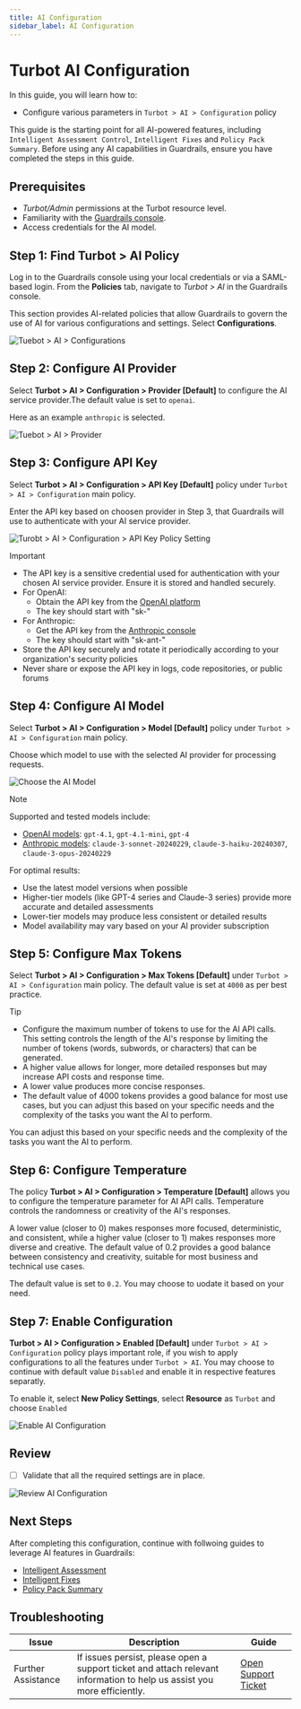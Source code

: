 ```yaml
---
title: AI Configuration
sidebar_label: AI Configuration
---
```


# Turbot AI Configuration

In this guide, you will learn how to:

- Configure various parameters in `Turbot > AI > Configuration` policy

This guide is the starting point for all AI-powered features, including `Intelligent Assessment Control`, `Intelligent Fixes` and `Policy Pack Summary`. Before using any AI capabilities in Guardrails, ensure you have completed the steps in this guide.

## Prerequisites

- *Turbot/Admin* permissions at the Turbot resource level.
- Familiarity with the [Guardrails console](https://turbot.com/guardrails/docs/getting-started/).
- Access credentials for the AI model.


## Step 1: Find Turbot > AI Policy

Log in to the Guardrails console using your local credentials or via a SAML-based login. From the **Policies** tab, navigate to *Turbot > AI* in the Guardrails console.

This section provides AI-related policies that allow Guardrails to govern the use of AI for various configurations and settings. Select **Configurations**.

![Tuebot > AI > Configurations](./turbot-ai-configuration.png)

## Step 2: Configure AI Provider

Select **Turbot > AI > Configuration > Provider [Default]** to configure the AI service provider.The default value is set to `openai`.

Here as an example `anthropic` is selected.

![Tuebot > AI > Provider](./turbot-ai-provider.png)

## Step 3: Configure API Key

Select **Turbot > AI > Configuration > API Key [Default]** policy under `Turbot > AI > Configuration` main policy.

Enter the API key based on choosen provider in Step 3, that Guardrails will use to authenticate with your AI service provider.

![Turobt > AI > Configuration > API Key Policy Setting](./turbot-ai-api-key.png)

> [!IMPORTANT]
> - The API key is a sensitive credential used for authentication with your chosen AI service provider. Ensure it is stored and handled securely.
> - For OpenAI:
>   - Obtain the API key from the [OpenAI platform](https://platform.openai.com/api-keys)
>   - The key should start with "sk-"
> - For Anthropic:
>   - Get the API key from the [Anthropic console](https://console.anthropic.com/settings/keys)
>   - The key should start with "sk-ant-"
> - Store the API key securely and rotate it periodically according to your organization's security policies
> - Never share or expose the API key in logs, code repositories, or public forums

## Step 4: Configure AI Model

Select **Turbot > AI > Configuration > Model [Default]** policy under `Turbot > AI > Configuration` main policy.

Choose which model to use with the selected AI provider for processing requests.

![Choose the AI Model](./turbot-ai-model.png)

> [!NOTE]
> Supported and tested models include:
> - [OpenAI models](https://platform.openai.com/docs/pricing#latest-models): `gpt-4.1`, `gpt-4.1-mini`, `gpt-4`
> - [Anthropic models](https://docs.anthropic.com/en/docs/about-claude/models/overview#model-names): `claude-3-sonnet-20240229`, `claude-3-haiku-20240307`, `claude-3-opus-20240229`
>
> For optimal results:
> - Use the latest model versions when possible
> - Higher-tier models (like GPT-4 series and Claude-3 series) provide more accurate and detailed assessments
> - Lower-tier models may produce less consistent or detailed results
> - Model availability may vary based on your AI provider subscription

## Step 5: Configure Max Tokens

Select **Turbot > AI > Configuration > Max Tokens [Default]** under `Turbot > AI > Configuration` main policy. The default value is set at `4000` as per best practice.

> [!TIP]
> - Configure the maximum number of tokens to use for the AI API calls. This setting controls the length of the AI's response by limiting the number of tokens (words, subwords, or characters) that can be generated.
> - A higher value allows for longer, more detailed responses but may increase API costs and response time.
> - A lower value produces more concise responses.
> - The default value of 4000 tokens provides a good balance for most use cases, but you can adjust this based on your specific needs and the complexity of the tasks you want the AI to perform.

You can adjust this based on your specific needs and the complexity of the tasks you want the AI to perform.

## Step 6: Configure Temperature

The policy **Turbot > AI > Configuration > Temperature [Default]** allows you to configure the temperature parameter for AI API calls. Temperature controls the randomness or creativity of the AI's responses.

A lower value (closer to 0) makes responses more focused, deterministic, and consistent, while a higher value (closer to 1) makes responses more diverse and creative. The default value of 0.2 provides a good balance between consistency and creativity, suitable for most business and technical use cases.

The default value is set to `0.2`. You may choose to uodate it based on your need.

## Step 7: Enable Configuration

**Turbot > AI > Configuration > Enabled [Default]** under `Turbot > AI > Configuration`  policy plays important role, if you wish to apply configurations to all the features under `Turbot > AI`. You may choose to continue with default value `Disabled` and enable it in respective features separatly.

To enable it, select **New Policy Settings**, select **Resource** as `Turbot` and choose `Enabled`

![Enable AI Configuration](./turbot-ai-configuration-enabled.png)

## Review

- [ ] Validate that all the required settings are in place.

![Review AI Configuration](./turbot-ai-configuration-review.png)

## Next Steps

After completing this configuration, continue with follwoing guides to leverage AI features in Guardrails:

- [Intelligent Assessment](/guardrails/docs/guides/using-guardrails/intelligent-assessment/)
- [Intelligent Fixes](/guardrails/docs/guides/using-guardrails/intelligent-fixes/)
- [Policy Pack Summary](/guardrails/docs/guides/using-guardrails/policy-pack-summary/)

## Troubleshooting

| Issue                  | Description                                                                                                                   | Guide                                      |
|------------------------|-------------------------------------------------------------------------------------------------------------------------------|--------------------------------------------|
| Further Assistance     | If issues persist, please open a support ticket and attach relevant information to help us assist you more efficiently.       | [Open Support Ticket](https://support.turbot.com) |